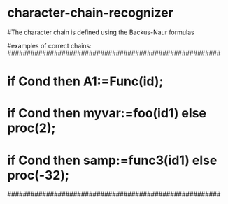 # character-chain-recognizer

#The character chain is defined using the Backus-Naur formulas

#examples of correct chains:
#######################################################
# if Cond then A1:=Func(id);
# if Cond then myvar:=foo(id1) else proc(2);
# if Cond then samp:=func3(id1) else proc(-32);
#######################################################

